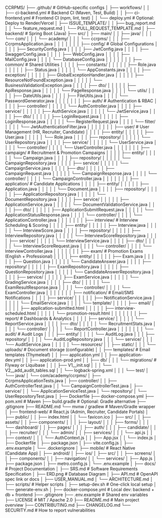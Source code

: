 CCRPMS/
├── .github/                          # GitHub-specific configs
│   ├── workflows/
│   │   ├── ci-backend.yml            # Backend CI (Maven, Test, Build)
│   │   ├── ci-frontend.yml           # Frontend CI (npm, lint, test)
│   │   └── deploy.yml                # Optional: Deploy to Render/Vercel
│   ├── ISSUE_TEMPLATE/
│   │   ├── bug_report.md
│   │   └── feature_request.md
│   └── PULL_REQUEST_TEMPLATE.md
│
├── backend/                          # Spring Boot (Java)
    ├── src/
    │   ├── main/
    │   │   ├── java/
    │   │   │   └── com/
    │   │   │       └── academy/
    │   │   │           └── ccrpms/
    │   │   │               ├── CcrpmsApplication.java
    │   │   │               │
    │   │   │               ├── config/                     # Global Configurations
    │   │   │               │   ├── SecurityConfig.java
    │   │   │               │   ├── JwtConfig.java
    │   │   │               │   ├── SwaggerConfig.java
    │   │   │               │   ├── WebConfig.java
    │   │   │               │   ├── MailConfig.java
    │   │   │               │   └── DatabaseConfig.java
    │   │   │               │
    │   │   │               ├── common/                     # Shared Utilities
    │   │   │               │   ├── constants/
    │   │   │               │   │   ├── Role.java
    │   │   │               │   │   ├── Status.java
    │   │   │               │   │   └── AppConstants.java
    │   │   │               │   ├── exception/
    │   │   │               │   │   ├── GlobalExceptionHandler.java
    │   │   │               │   │   ├── ResourceNotFoundException.java
    │   │   │               │   │   └── BusinessValidationException.java
    │   │   │               │   ├── dto/
    │   │   │               │   │   ├── ApiResponse.java
    │   │   │               │   │   └── PageResponse.java
    │   │   │               │   └── utils/
    │   │   │               │       ├── DateUtils.java
    │   │   │               │       ├── FileUtils.java
    │   │   │               │       └── PasswordGenerator.java
    │   │   │               │
    │   │   │               ├── auth/                       # Authentication & RBAC
    │   │   │               │   ├── controller/
    │   │   │               │   │   └── AuthController.java
    │   │   │               │   ├── service/
    │   │   │               │   │   ├── AuthService.java
    │   │   │               │   │   └── JwtService.java
    │   │   │               │   ├── dto/
    │   │   │               │   │   ├── LoginRequest.java
    │   │   │               │   │   ├── LoginResponse.java
    │   │   │               │   │   └── RegisterRequest.java
    │   │   │               │   └── filter/
    │   │   │               │       └── JwtAuthenticationFilter.java
    │   │   │               │
    │   │   │               ├── user/                       # User Management (HR, Recruiter, Candidate)
    │   │   │               │   ├── entity/
    │   │   │               │   │   ├── User.java
    │   │   │               │   │   └── Role.java
    │   │   │               │   ├── repository/
    │   │   │               │   │   └── UserRepository.java
    │   │   │               │   ├── service/
    │   │   │               │   │   └── UserService.java
    │   │   │               │   └── controller/
    │   │   │               │       └── UserController.java
    │   │   │               │
    │   │   │               ├── campaign/                   # Recruitment & Promotion Campaigns
    │   │   │               │   ├── entity/
    │   │   │               │   │   └── Campaign.java
    │   │   │               │   ├── repository/
    │   │   │               │   │   └── CampaignRepository.java
    │   │   │               │   ├── service/
    │   │   │               │   │   └── CampaignService.java
    │   │   │               │   ├── dto/
    │   │   │               │   │   ├── CampaignRequest.java
    │   │   │               │   │   └── CampaignResponse.java
    │   │   │               │   └── controller/
    │   │   │               │       └── CampaignController.java
    │   │   │               │
    │   │   │               ├── application/                # Candidate Applications
    │   │   │               │   ├── entity/
    │   │   │               │   │   ├── Application.java
    │   │   │               │   │   └── Document.java
    │   │   │               │   ├── repository/
    │   │   │               │   │   ├── ApplicationRepository.java
    │   │   │               │   │   └── DocumentRepository.java
    │   │   │               │   ├── service/
    │   │   │               │   │   ├── ApplicationService.java
    │   │   │               │   │   └── DocumentValidationService.java
    │   │   │               │   ├── dto/
    │   │   │               │   │   ├── ApplicationSubmitRequest.java
    │   │   │               │   │   └── ApplicationStatusResponse.java
    │   │   │               │   └── controller/
    │   │   │               │       └── ApplicationController.java
    │   │   │               │
    │   │   │               ├── interview/                  # Interview Scheduling & Scoring
    │   │   │               │   ├── entity/
    │   │   │               │   │   ├── Interview.java
    │   │   │               │   │   └── InterviewScore.java
    │   │   │               │   ├── repository/
    │   │   │               │   │   ├── InterviewRepository.java
    │   │   │               │   │   └── InterviewScoreRepository.java
    │   │   │               │   ├── service/
    │   │   │               │   │   └── InterviewService.java
    │   │   │               │   ├── dto/
    │   │   │               │   │   └── InterviewScoreRequest.java
    │   │   │               │   └── controller/
    │   │   │               │       └── InterviewController.java
    │   │   │               │
    │   │   │               ├── exam/                       # Promotion Exams (English + Professional)
    │   │   │               │   ├── entity/
    │   │   │               │   │   ├── Exam.java
    │   │   │               │   │   ├── Question.java
    │   │   │               │   │   └── CandidateAnswer.java
    │   │   │               │   ├── repository/
    │   │   │               │   │   ├── ExamRepository.java
    │   │   │               │   │   ├── QuestionRepository.java
    │   │   │               │   │   └── CandidateAnswerRepository.java
    │   │   │               │   ├── service/
    │   │   │               │   │   ├── ExamService.java
    │   │   │               │   │   └── GradingService.java
    │   │   │               │   ├── dto/
    │   │   │               │   │   └── ExamResultResponse.java
    │   │   │               │   └── controller/
    │   │   │               │       └── ExamController.java
    │   │   │               │
    │   │   │               ├── notification/               # Email/SMS Notifications
    │   │   │               │   ├── service/
    │   │   │               │   │   ├── NotificationService.java
    │   │   │               │   │   └── EmailService.java
    │   │   │               │   └── template/
    │   │   │               │       ├── email/
    │   │   │               │       │   ├── application-submitted.html
    │   │   │               │       │   ├── interview-scheduled.html
    │   │   │               │       │   └── promotion-result.html
    │   │   │               │
    │   │   │               ├── report/                     # Dashboards & Analytics
    │   │   │               │   ├── service/
    │   │   │               │   │   └── ReportService.java
    │   │   │               │   ├── dto/
    │   │   │               │   │   └── RecruitmentStats.java
    │   │   │               │   └── controller/
    │   │   │               │       └── ReportController.java
    │   │   │               │
    │   │   │               └── audit/                      # Audit Logs
    │   │   │                   ├── entity/
    │   │   │                   │   └── AuditLog.java
    │   │   │                   ├── repository/
    │   │   │                   │   └── AuditLogRepository.java
    │   │   │                   └── service/
    │   │   │                       └── AuditService.java
    │   │   │
    │   │   └── resources/
    │   │       ├── static/
    │   │       │   └── uploads/                     # Document storage (configurable)
    │   │       ├── templates/                       # Email templates (Thymeleaf)
    │   │       ├── application.yml
    │   │       ├── application-dev.yml
    │   │       ├── application-prod.yml
    │   │       ├── db/
    │   │       │   └── migrations/                  # Flyway or Liquibase
    │   │       │       ├── V1__init.sql
    │   │       │       └── V2__add_audit_tables.sql
    │   │       └── logback-spring.xml
    │   │
    │   └── test/
    │       └── java/
    │           └── com/academy/ccrpms/
    │               ├── CcrpmsApplicationTests.java
    │               ├── controller/
    │               │   ├── AuthControllerTest.java
    │               │   └── CampaignControllerTest.java
    │               ├── service/
    │               │   └── ApplicationServiceTest.java
    │               └── repository/
    │                   └── UserRepositoryTest.java
    │
    ├── Dockerfile
    ├── docker-compose.yml
    ├── pom.xml                                              # Maven
    ├── build.gradle                                         # Optional: Gradle alternative
    ├── .gitignore
    ├── README.md
    └── mvnw / gradlew                                       # Maven/Gradle wrapper
│
├── frontend-web/                     # React.js (Admin, Recruiter, Candidate Portals)
│   ├── public/
│   │   ├── index.html
│   │   └── favicon.ico
│   ├── src/
│   │   ├── assets/
│   │   ├── components/
│   │   │   ├── layout/
│   │   │   ├── forms/
│   │   │   └── dashboard/
│   │   ├── pages/
│   │   │   ├── auth/
│   │   │   ├── candidate/
│   │   │   ├── recruiter/
│   │   │   └── admin/
│   │   ├── services/
│   │   │   └── api.js
│   │   ├── context/
│   │   │   └── AuthContext.js
│   │   ├── App.jsx
│   │   └── index.js
│   ├── Dockerfile
│   ├── package.json
│   ├── vite.config.js
│   ├── .env.example
│   └── .dockerignore
│
├── mobile/                           # React Native (Candidate App)
│   ├── android/
│   ├── ios/
│   ├── src/
│   │   ├── screens/
│   │   ├── components/
│   │   ├── navigation/
│   │   └── services/
│   ├── App.js
│   ├── package.json
│   ├── metro.config.js
│   └── .env.example
│
├── docs/                             # Project Documentation
│   ├── SRS.md                        # Software Requirements Specification
│   ├── ERD.png                       # Database Diagram
│   ├── API.md                        # OpenAPI spec link or docs
│   ├── USER_MANUAL.md
│   └── ARCHITECTURE.md
│
├── scripts/                          # Helper scripts
│   ├── setup-dev.sh                  # One-click local setup
│   └── generate-env.sh
│
├── docker-compose.yml                # Local dev: backend + db + frontend
├── .gitignore
├── .env.example                      # Shared env variables
├── LICENSE                           # MIT / Apache 2.0
├── README.md                         # Main project overview
├── CONTRIBUTING.md
├── CHANGELOG.md
└── SECURITY.md                       # How to report vulnerabilities